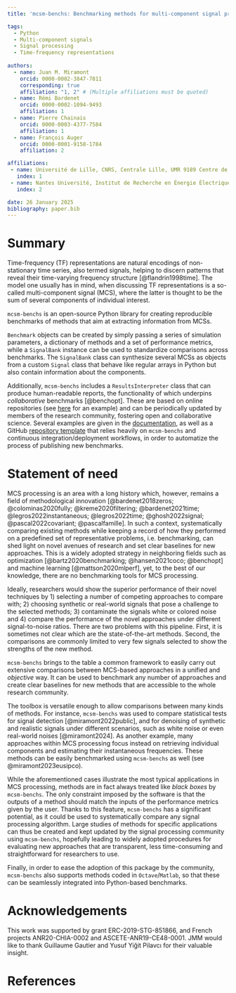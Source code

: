 ```yaml
---
title: 'mcsm-benchs: Benchmarking methods for multi-component signal processing'

tags:
  - Python
  - Multi-component signals
  - Signal processing
  - Time-frequency representations
  
authors:
  - name: Juan M. Miramont
    orcid: 0000-0002-3847-7811
    corresponding: true
    affiliation: "1, 2" # (Multiple affiliations must be quoted)
  - name: Rémi Bardenet
    orcid: 0000-0002-1094-9493
    affiliation: 1
  - name: Pierre Chainais
    orcid: 0000-0003-4377-7584
    affiliation: 1
  - name: François Auger
    orcid: 0000-0001-9158-1784
    affiliation: 2

affiliations:
 - name: Université de Lille, CNRS, Centrale Lille, UMR 9189 Centre de Recherche en Informatique, Signal et Automatique de Lille (CRIStAL), Lille, France.
   index: 1
 - name: Nantes Université, Institut de Recherche en Énergie Électrique de Nantes Atlantique (IREENA, UR 4642), Saint-Nazaire, France.
   index: 2

date: 26 January 2025
bibliography: paper.bib
---
```


# Summary

Time-frequency (TF) representations are natural encodings of non-stationary time series, also termed signals, helping to discern patterns that reveal their time-varying frequency structure [@flandrin1998time].
The model one usually has in mind, when discussing TF representations is a so-called multi-component signal (MCS), where the latter is thought to be the sum of several components of individual interest.

`mcsm-benchs` is an open-source Python library for creating reproducible benchmarks of methods that aim at extracting information from MCSs.

`Benchmark` objects can be created by simply passing a series of simulation parameters, a dictionary of methods and a set of performance metrics, while a `SignalBank` instance can be used to standardize comparisons across benchmarks.
The `SignalBank` class can synthesize several MCSs as objects from a custom `Signal` class that behave like regular arrays in Python but also contain information about the components.

Additionally, `mcsm-benchs` includes a `ResultsInterpreter` class that can produce human-readable reports, the functionality of which underpins *collaborative* benchmarks [@benchopt].
These are based on online repositories (see [here](https://jmiramont.github.io/benchmarks-detection-denoising/results_denoising.html) for an example) and can be periodically updated by members of the research community, fostering open and collaborative science.
Several examples are given in the [documentation](https://jmiramont.github.io/mcsm-benchs/), as well as a GitHub [repository template](https://github.com/jmiramont/collab-benchmark-template) that relies heavily on `mcsm-benchs` and continuous integration/deployment workflows, in order to automatize the process of publishing new benchmarks.

# Statement of need

MCS processing is an area with a long history which, however, remains a field of methodological innovation [@bardenet2018zeros; @colominas2020fully; @kreme2020filtering; @bardenet2021time; @legros2022instantaneous; @legros2022time; @ghosh2022signal; @pascal2022covariant; @pascalfamille].
In such a context, systematically comparing existing methods while keeping a record of how they performed on a predefined set of representative problems, i.e. benchmarking, can shed light on novel avenues of research and set clear baselines for new approaches.
This is a widely adopted strategy in neighboring fields such as optimization [@bartz2020benchmarking; @hansen2021coco; @benchopt] and machine learning [@mattson2020mlperf], yet, to the best of our knowledge, there are no benchmarking tools for MCS processing.

Ideally, researchers would show the superior performance of their novel techniques by 1) selecting a number of competing approaches to compare with; 2) choosing synthetic or real-world signals that pose a challenge to the selected methods; 3) contaminate the signals white or colored noise and 4) compare the performance of the novel approaches under different signal-to-noise ratios. There are two problems with this pipeline. First, it is sometimes not clear which are the state-of-the-art methods. Second, the comparisons are commonly limited to very few signals selected to show the strengths of the new method.

`mcsm-benchs` brings to the table a common framework to easily carry out extensive comparisons between MCS-based approaches in a unified and *objective* way.
It can be used to benchmark any number of approaches and create clear baselines for new methods that are accessible to the whole research community.

The toolbox is versatile enough to allow comparisons between many kinds of methods.
For instance, `mcsm-benchs` was used to compare statistical tests for signal detection [@miramont2022public], and for denoising of synthetic and realistic signals under different scenarios, such as white noise or even real-world noises [@miramont2024].
As another example, many approaches within MCS processing focus instead on retrieving individual components and estimating their instantaneous frequencies.
These methods can be easily benchmarked using `mcsm-benchs` as well (see @miramont2023eusipco).

While the aforementioned cases illustrate the most typical applications in MCS processing, methods are in fact always treated like *black boxes* by `mcsm-benchs`.
The only constraint imposed by the software is that the outputs of a method should match the inputs of the performance metrics given by the user.
Thanks to this feature, `mcsm-benchs` has a significant potential, as it could be used to systematically compare any signal processing algorithm.
Large studies of methods for specific applications can thus be created and kept updated by the signal processing community using `mcsm-benchs`, hopefully leading to widely adopted procedures for evaluating new approaches that are transparent, less time-consuming and straightforward for researchers to use.

Finally, in order to ease the adoption of this package by the community, `mcsm-benchs` also supports methods coded in `Octave`/`Matlab`, so that these can be seamlessly integrated into Python-based benchmarks.

# Acknowledgements
This work was supported by grant ERC-2019-STG-851866, and French projects ANR20-CHIA-0002 and ASCETE-ANR19-CE48-0001.
JMM would like to thank Guillaume Gautier and Yusuf Yiğit Pilavcı for their valuable insight.

# References